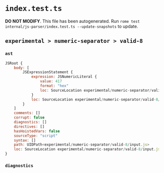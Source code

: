 # `index.test.ts`

**DO NOT MODIFY**. This file has been autogenerated. Run `rome test internal/js-parser/index.test.ts --update-snapshots` to update.

## `experimental > numeric-separator > valid-8`

### `ast`

```javascript
JSRoot {
	body: [
		JSExpressionStatement {
			expression: JSNumericLiteral {
				value: 417
				format: "hex"
				loc: SourceLocation experimental/numeric-separator/valid-8/input.js 1:0-1:7
			}
			loc: SourceLocation experimental/numeric-separator/valid-8/input.js 1:0-1:7
		}
	]
	comments: []
	corrupt: false
	diagnostics: []
	directives: []
	hasHoistedVars: false
	sourceType: "script"
	syntax: []
	path: UIDPath<experimental/numeric-separator/valid-8/input.js>
	loc: SourceLocation experimental/numeric-separator/valid-8/input.js 1:0-1:7
}
```

### `diagnostics`

```

```
